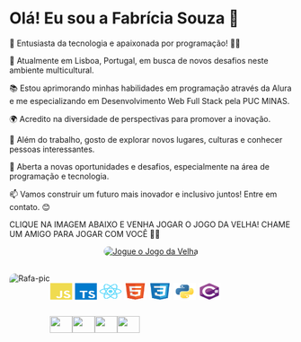 # Olá! Eu sou a Fabrícia Souza 👋

🌟 Entusiasta da tecnologia e apaixonada por programação! 👩‍💻

💼 Atualmente em Lisboa, Portugal, em busca de novos desafios neste ambiente multicultural.

📚 Estou aprimorando minhas habilidades em programação através da Alura e me especializando em Desenvolvimento Web Full Stack pela PUC MINAS.

🌍 Acredito na diversidade de perspectivas para promover a inovação.

🌴 Além do trabalho, gosto de explorar novos lugares, culturas e conhecer pessoas interessantes.

🚀 Aberta a novas oportunidades e desafios, especialmente na área de programação e tecnologia.

📫 Vamos construir um futuro mais inovador e inclusivo juntos! Entre em contato. 😊

CLIQUE NA IMAGEM ABAIXO E VENHA JOGAR O JOGO DA VELHA! CHAME UM AMIGO PARA JOGAR COM VOCÊ 👵🏾

<p align="center">
    <a href="https://oldgame-beryl.vercel.app/" target="_blank" rel="noopener noreferrer">
        <img src="https://store-images.s-microsoft.com/image/apps.51027.9007199266250076.9b89884f-348b-436b-aa04-a72ef0350004.65e2d419-13ef-4217-9db4-be954e2bc2b2?mode=scale&q=90&h=1080&w=1920" alt="Jogue o Jogo da Velha" style="border-radius: 10px; width: 500px; height: auto;">
    </a>
</p>









<div style="display: inline_block"><br>
  <img align="left" alt="Rafa-pic" height="200" style="border-radius:10px;" src="https://github.com/vitroda/vitroda/assets/124215213/0dd4c9ce-11e3-40a7-aac6-851ad86982ed">
  
</div>

<div style="display: inline_block"><br>
  <img align="center" alt="Rafa-Js" height="30" width="40" src="https://raw.githubusercontent.com/devicons/devicon/master/icons/javascript/javascript-plain.svg">
  <img align="center" alt="Rafa-Ts" height="30" width="40" src="https://raw.githubusercontent.com/devicons/devicon/master/icons/typescript/typescript-plain.svg">
  <img align="center" alt="Rafa-React" height="30" width="40" src="https://raw.githubusercontent.com/devicons/devicon/master/icons/react/react-original.svg">
  <img align="center" alt="Rafa-HTML" height="30" width="40" src="https://raw.githubusercontent.com/devicons/devicon/master/icons/html5/html5-original.svg">
  <img align="center" alt="Rafa-CSS" height="30" width="40" src="https://raw.githubusercontent.com/devicons/devicon/master/icons/css3/css3-original.svg">
  <img align="center" alt="Rafa-Python" height="30" width="40" src="https://raw.githubusercontent.com/devicons/devicon/master/icons/python/python-original.svg">
  <img align="center" alt="Rafa-Csharp" height="30" width="40" src="https://raw.githubusercontent.com/devicons/devicon/master/icons/csharp/csharp-original.svg">
  
</div>

##

<div>
  <a href="https://www.instagram.com/rafa_vitroda/" target="_blank"><img align="left" src="https://cdn-icons-png.flaticon.com/512/174/174855.png" target="_blank" height="30" width="40" </a> 
  <a href = "mailto:fabriciasouza.pt@gmail.com"><img align="left" src="https://cdn-icons-png.flaticon.com/512/5968/5968534.png" alvo ="_blank" height="30" width="40"></a>
  <a href="https://www.linkedin.com/in/fabr%C3%ADcia-rafaella-de-souza/" target="_blank"><img align="left" src="https://cdn-icons-png.flaticon.com/512/2504/2504923.png" target="_blank" height="30" width="40"></a>
  <a href="https://wa.me/+351925159045" target="_blank"><img align="left" src="https://cdn-icons-png.flaticon.com/512/5968/5968841.png"height="30" width="40"></a>
</div>

    


